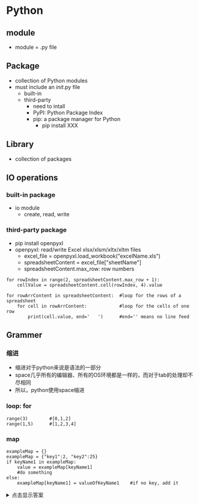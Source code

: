 # Python

## module
* module = .py file
## Package
* collection of Python modules
* must include an _init_.py file
    * built-in
    * third-party
        * need to intall
        * PyPI: Python Package Index
        * pip: a package manager for Python
            * pip install XXX
## Library
* collection of packages

## IO operations
### built-in package
* io module
    * create, read, write
### third-party package
* pip install openpyxl
* openpyxl: read/write Excel xlsx/xlsm/xltx/xltm files
    * excel_file = openpyxl.load_workbook("excelName.xls")
    * spreadsheetContent = excel_file["sheetName"]
    * spreadsheetContent.max_row: row numbers
```python=
for rowIndex in range(2, spreadsheetContent.max_row + 1):
    cellValue = spreadsheetContent.cell(rowIndex, 4).value
    
for rowArrContent in spreadsheetContent:  #loop for the rows of a spreadsheet
    for cell in rowArrContent:            #loop for the cells of one row
        print(cell.value, end='   ')      #end='' means no line feed
```



## Grammer
### 缩进
* 缩进对于python来说是语法的一部分
* space几乎所有的编辑器、所有的OS环境都是一样的，而对于tab的处理却不尽相同
* 所以，python使用space缩进

### loop: for
```python=
range(3)        #[0,1,2]
range(1,5)      #[1,2,3,4]
```

### map
```python=
exampleMap = {}
exampleMap = {"key1":2, "key2":25}
if keyName1 in exampleMap:
    value = exampleMap[keyName1]
    #do something
else:
    exampleMap[keyName1] = valueOfKeyName1    #if no key, add it
```





<details>
<summary>点击显示答案</summary>
自己
</details>
